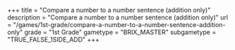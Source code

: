+++
title = "Compare a number to a number sentence (addition only)"
description = "Compare a number to a number sentence (addition only)"
url = "/games/1st-grade/compare-a-number-to-a-number-sentence-addition-only"
grade = "1st Grade"
gametype = "BRIX_MASTER"
subgametype = "TRUE_FALSE_1SIDE_ADD"
+++
